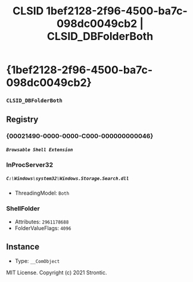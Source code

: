 ﻿---
title: "CLSID 1bef2128-2f96-4500-ba7c-098dc0049cb2 | CLSID_DBFolderBoth"
excerpt: What is COM-Object CLSID 1bef2128-2f96-4500-ba7c-098dc0049cb2?
---

# {1bef2128-2f96-4500-ba7c-098dc0049cb2}

### `CLSID_DBFolderBoth`

## Registry


### {00021490-0000-0000-C000-000000000046}

##### `Browsable Shell Extension`

### InProcServer32

##### `C:\Windows\system32\Windows.Storage.Search.dll`
* ThreadingModel: `Both`

### ShellFolder

* Attributes: `2961178688`
* FolderValueFlags: `4096`

## Instance

* Type: `__ComObject`

MIT License. Copyright (c) 2021 Strontic.


